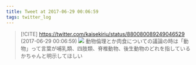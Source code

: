 ```yaml
---
title: Tweet at 2017-06-29 00:06:59
tags: twitter_log
---
```


> [!CITE] https://twitter.com/kaisekiriu/status/880080089249046529 (2017-06-29 00:06:59)
> ![](https://twitter.com/kaisekiriu/status/880080089249046529)
> 動物倫理とか肉食についての議論の時は「動物」って言葉が哺乳類、四肢類、脊椎動物、後生動物のどれを指しているかちゃんと明示してほしい
